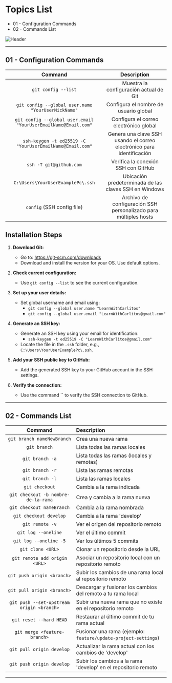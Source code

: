# Topics List

- 01 - Configuration Commands
- 02 - Commands List

![Header](./src/custom/img/00_commands.jpg)

---

## 01 - Configuration Commands

| Command                                    | Description                                                                 |
| :----------------------------------------: | :-------------------------------------------------------------------------: |
| `git config --list`                        | Muestra la configuración actual de Git                                      |
| `git config --global user.name "YourUserNickName"` | Configura el nombre de usuario global                                |
| `git config --global user.email "YourUserEmailName@Email.com"` | Configura el correo electrónico global                            |
| `ssh-keygen -t ed25519 -C "YourUserEmailName@Email.com"` | Genera una clave SSH usando el correo electrónico para identificación |
| `ssh -T git@github.com`                    | Verifica la conexión SSH con GitHub                                         |
| `C:\Users\YourUserExamplePc\.ssh`          | Ubicación predeterminada de las claves SSH en Windows                       |
| `config` (SSH config file)                 | Archivo de configuración SSH personalizado para múltiples hosts             |

## Installation Steps

1. **Download Git:**
   - Go to: https://git-scm.com/downloads
   - Download and install the version for your OS. Use default options.
   
2. **Check current configuration:**
   - Use `git config --list` to see the current configuration.
   
3. **Set up your user details:**
   - Set global username and email using:
     - `git config --global user.name "LearnWithCarlitos"`
     - `git config --global user.email "LearnWithCarlitos@gmail.com"`

4. **Generate an SSH key:**
   - Generate an SSH key using your email for identification:
     - `ssh-keygen -t ed25519 -C "LearnWithCarlitos@gmail.com"`
   - Locate the file in the `.ssh` folder, e.g., `C:\Users\YourUserExamplePc\.ssh`.

5. **Add your SSH public key to GitHub:**
   - Add the generated SSH key to your GitHub account in the SSH settings.

6. **Verify the connection:**
   - Use the command `` to verify the SSH connection to GitHub.

---

## 02 - Commands List

| Command                                   | Description                                                       |
| :---------------------------------------: | :---------------------------------------------------------------- |
| `git branch nameNewBranch`                | Crea una nueva rama                                                |
| `git branch`                              | Lista todas las ramas locales                                      |
| `git branch -a`                           | Lista todas las ramas (locales y remotas)                          |
| `git branch -r`                           | Lista las ramas remotas                                            |
| `git branch -l`                           | Lista las ramas locales                                            |
| `git checkout`                            | Cambia a la rama indicada                                          |
| `git checkout -b nombre-de-la-rama`       | Crea y cambia a la rama nueva                                      |
| `git checkout nameBranch`                 | Cambia a la rama nombrada                                          |
| `git checkout develop`                    | Cambia a la rama 'develop'                                         |
| `git remote -v`                           | Ver el origen del repositorio remoto                               |
| `git log --oneline`                       | Ver el último commit                                               |
| `git log --oneline -5`                    | Ver los últimos 5 commits                                          |
| `git clone <URL>`                         | Clonar un repositorio desde la URL                                 |
| `git remote add origin <URL>`             | Asociar un repositorio local con un repositorio remoto             |
| `git push origin <branch>`                | Subir los cambios de una rama local al repositorio remoto          |
| `git pull origin <branch>`                | Descargar y fusionar los cambios del remoto a tu rama local        |
| `git push --set-upstream origin <branch>` | Subir una nueva rama que no existe en el repositorio remoto        |
| `git reset --hard HEAD`                   | Restaurar al último commit de tu rama actual                       |
| `git merge <feature-branch>`              | Fusionar una rama (ejemplo: `feature/update-project-settings`)     |
| `git pull origin develop`                 | Actualizar la rama actual con los cambios de 'develop'             |
| `git push origin develop`                 | Subir los cambios a la rama 'develop' en el repositorio remoto     |

---
